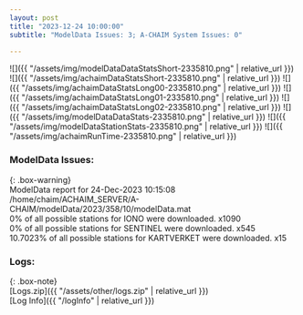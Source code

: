 ```yaml
---
layout: post
title: "2023-12-24 10:00:00"
subtitle: "ModelData Issues: 3; A-CHAIM System Issues: 0"

---
```


![]({{ "/assets/img/modelDataDataStatsShort-2335810.png" | relative_url }})
![]({{ "/assets/img/achaimDataStatsShort-2335810.png" | relative_url }})
![]({{ "/assets/img/achaimDataStatsLong00-2335810.png" | relative_url }})
![]({{ "/assets/img/achaimDataStatsLong01-2335810.png" | relative_url }})
![]({{ "/assets/img/achaimDataStatsLong02-2335810.png" | relative_url }})
![]({{ "/assets/img/modelDataDataStats-2335810.png" | relative_url }})
![]({{ "/assets/img/modelDataStationStats-2335810.png" | relative_url }})
![]({{ "/assets/img/achaimRunTime-2335810.png" | relative_url }})


### ModelData Issues:  
  
{: .box-warning}  
 ModelData report for 24-Dec-2023 10:15:08   
 /home/chaim/ACHAIM_SERVER/A-CHAIM/modelData/2023/358/10/modelData.mat   
 0% of all possible stations for IONO were downloaded. x1090   
 0% of all possible stations for SENTINEL were downloaded. x545   
 10.7023% of all possible stations for KARTVERKET were downloaded. x15   
  


### Logs:  
  
{: .box-note}  
[Logs.zip]({{ "/assets/other/logs.zip" | relative_url }})  
[Log Info]({{ "/logInfo" | relative_url }})  
